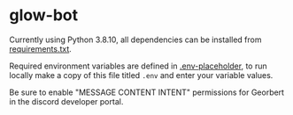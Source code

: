 # glow-bot

Currently using Python 3.8.10, all dependencies can be installed from [requirements.txt](https://github.com/Ibolt/glow-bot/blob/main/requirements.txt).

Required environment variables are defined in [.env-placeholder](https://github.com/Ibolt/glow-bot/blob/main/.env-placeholder), to run locally make a copy of this file titled `.env` and enter your variable values. 

Be sure to enable "MESSAGE CONTENT INTENT" permissions for Georbert in the discord developer portal.
